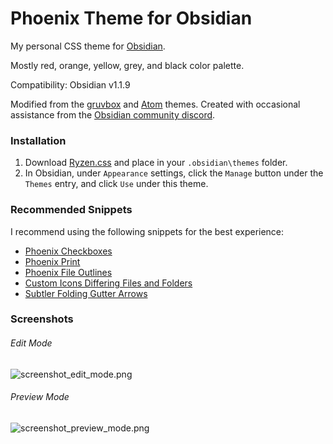 # Phoenix Theme for Obsidian
My personal CSS theme for [Obsidian](https://obsidian.md). 

Mostly red, orange, yellow, grey, and black color palette.

Compatibility: Obsidian v1.1.9

Modified from the [gruvbox](https://github.com/insanum/obsidian_gruvbox) and [Atom](https://github.com/kognise/obsidian-atom) themes.
Created with occasional assistance from the [Obsidian community discord](https://obsidian.md/community).

### Installation
1. Download [Ryzen.css](https://github.com/RyzenFromFire/ryzen-theme-obsidian/blob/main/Ryzen.css) and place in your `.obsidian\themes` folder.
2. In Obsidian, under `Appearance` settings, click the `Manage` button under the `Themes` entry, and click `Use` under this theme.

### Recommended Snippets
I recommend using the following snippets for the best experience:
- [Phoenix Checkboxes](https://github.com/RyzenFromFire/phoenix-checkboxes)
- [Phoenix Print](https://github.com/RyzenFromFire/phoenix-print)
- [Phoenix File Outlines](https://github.com/RyzenFromFire/phoenix-file-outlines)
- [Custom Icons Differing Files and Folders](https://github.com/kmaasrud/awesome-obsidian/blob/master/code/css-snippets/custom-icons-differing-files-and-folders.css)
- [Subtler Folding Gutter Arrows](https://github.com/kmaasrud/awesome-obsidian/blob/master/code/css-snippets/subtler-folding-gutter-arrows.css)

### Screenshots
###### Edit Mode
![screenshot_edit_mode.png](https://github.com/RyzenFromFire/ryzen-theme-obsidian/blob/main/screenshot_edit_mode.png)

###### Preview Mode
![screenshot_preview_mode.png](https://github.com/RyzenFromFire/ryzen-theme-obsidian/blob/main/screenshot_preview_mode.png)
